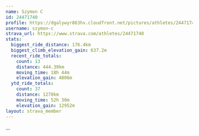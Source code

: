 ```yaml
---
name: Szymon C
id: 24471740
profile: https://dgalywyr863hv.cloudfront.net/pictures/athletes/24471740/7213253/2/large.jpg
username: szymon-c
strava_url: https://www.strava.com/athletes/24471740
stats:
  biggest_ride_distance: 176.4km
  biggest_climb_elevation_gain: 637.2m
  recent_ride_totals:
    count: 13
    distance: 444.39km
    moving_time: 18h 44m
    elevation_gain: 4806m
  ytd_ride_totals:
    count: 37
    distance: 1278km
    moving_time: 52h 30m
    elevation_gain: 12952m
layout: strava_member
--- 
```

...
